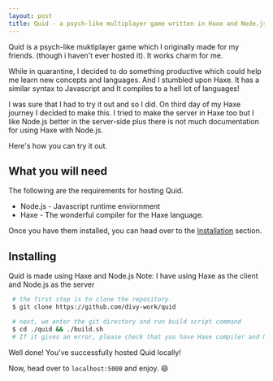 ```yaml
---
layout: post
title: Quid - a psych-like multiplayer game written in Haxe and Node.js
---
```


Quid is a psych-like muktiplayer game which I originally made for my friends.
(though i haven't ever hosted it). It works charm for me.

While in quarantine, I decided to do something productive which could help me learn new concepts and languages. And I stumbled upon Haxe. It has a similar syntax to Javascript and It compiles to a hell lot of languages!

I was sure that I had to try it out and so I did. On third day of my Haxe journey I decided to make this. I tried to make the server in Haxe too but I like Node.js better in the server-side plus there is not much documentation for using Haxe with Node.js.

Here's how you can try it out.

## What you will need

The following are the requirements for hosting Quid.
* Node.js - Javascript runtime enviornment
* Haxe - The wonderful compiler for the Haxe language.

Once you have them installed, you can head over to the [Installation](#Installing)  section.
## Installing

Quid is made using Haxe and Node.js
Note: I have using Haxe as the client and Node.js as the server

```bash
 # the first step is to clone the repository.
 $ git clone https://github.com/divy-work/quid

 # next, we enter the git directory and run build script command
 $ cd ./quid && ./build.sh
 # If it gives an error, please check that you have Haxe compiler and Node.js installed on your machine.
```

Well done! You've successfully hosted Quid locally!

Now, head over to `localhost:5000` and enjoy. :smile:
